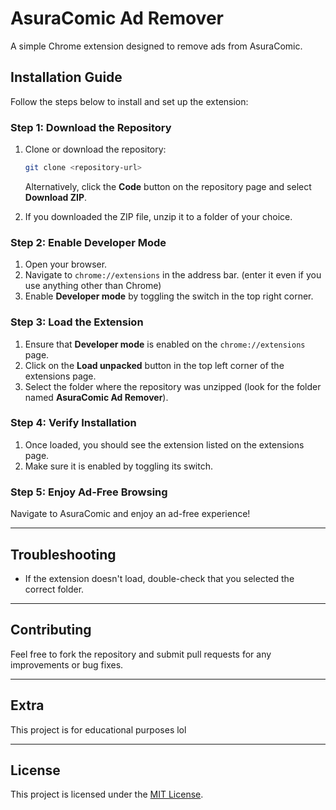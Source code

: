 # AsuraComic Ad Remover

A simple Chrome extension designed to remove ads from AsuraComic.

## Installation Guide

Follow the steps below to install and set up the extension:

### Step 1: Download the Repository
1. Clone or download the repository:
   ```bash
   git clone <repository-url>
   ```
   Alternatively, click the **Code** button on the repository page and select **Download ZIP**.

2. If you downloaded the ZIP file, unzip it to a folder of your choice.

### Step 2: Enable Developer Mode
1. Open your browser.
2. Navigate to `chrome://extensions` in the address bar. (enter it even if you use anything other than Chrome)
3. Enable **Developer mode** by toggling the switch in the top right corner.

### Step 3: Load the Extension
1. Ensure that **Developer mode** is enabled on the `chrome://extensions` page.
2. Click on the **Load unpacked** button in the top left corner of the extensions page.
3. Select the folder where the repository was unzipped (look for the folder named **AsuraComic Ad Remover**).

### Step 4: Verify Installation
1. Once loaded, you should see the extension listed on the extensions page.
2. Make sure it is enabled by toggling its switch.

### Step 5: Enjoy Ad-Free Browsing
Navigate to AsuraComic and enjoy an ad-free experience!

---

## Troubleshooting
- If the extension doesn't load, double-check that you selected the correct folder.

---

## Contributing
Feel free to fork the repository and submit pull requests for any improvements or bug fixes.

---

## Extra
This project is for educational purposes lol

---

## License
This project is licensed under the [MIT License](LICENSE).
